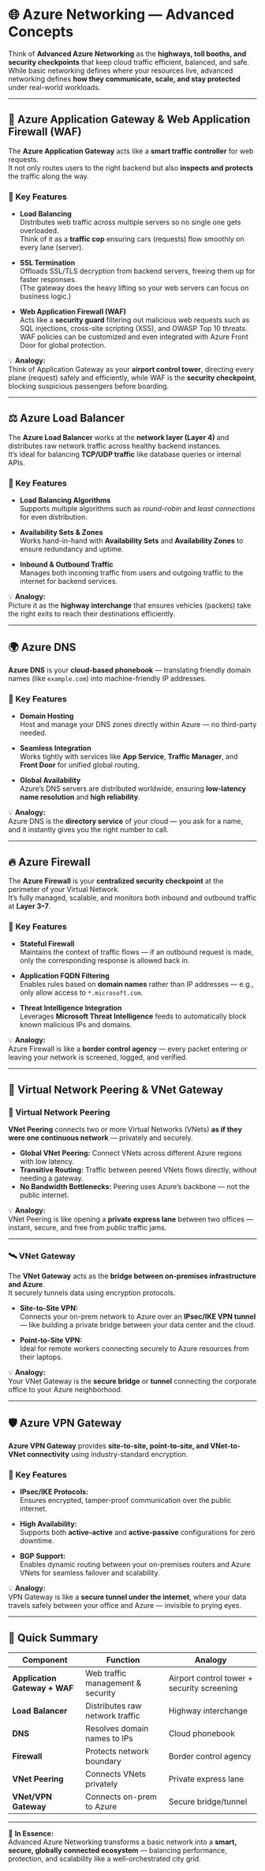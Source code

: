 # 🌐 Azure Networking — Advanced Concepts

Think of **Advanced Azure Networking** as the **highways, toll booths, and security checkpoints** that keep cloud traffic efficient, balanced, and safe.  
While basic networking defines where your resources live, advanced networking defines **how they communicate, scale, and stay protected** under real-world workloads.

---

## 🚦 Azure Application Gateway & Web Application Firewall (WAF)

The **Azure Application Gateway** acts like a **smart traffic controller** for web requests.  
It not only routes users to the right backend but also **inspects and protects** the traffic along the way.

### 🔑 Key Features

- **Load Balancing**  
  Distributes web traffic across multiple servers so no single one gets overloaded.  
  Think of it as a **traffic cop** ensuring cars (requests) flow smoothly on every lane (server).

- **SSL Termination**  
  Offloads SSL/TLS decryption from backend servers, freeing them up for faster responses.  
  (The gateway does the heavy lifting so your web servers can focus on business logic.)

- **Web Application Firewall (WAF)**  
  Acts like a **security guard** filtering out malicious web requests such as SQL injections, cross-site scripting (XSS), and OWASP Top 10 threats.  
  WAF policies can be customized and even integrated with Azure Front Door for global protection.

💡 **Analogy:**  
Think of Application Gateway as your **airport control tower**, directing every plane (request) safely and efficiently, while WAF is the **security checkpoint**, blocking suspicious passengers before boarding.

---

## ⚖️ Azure Load Balancer

The **Azure Load Balancer** works at the **network layer (Layer 4)** and distributes raw network traffic across healthy backend instances.  
It’s ideal for balancing **TCP/UDP traffic** like database queries or internal APIs.

### 🔑 Key Features

- **Load Balancing Algorithms**  
  Supports multiple algorithms such as *round-robin* and *least connections* for even distribution.

- **Availability Sets & Zones**  
  Works hand-in-hand with **Availability Sets** and **Availability Zones** to ensure redundancy and uptime.

- **Inbound & Outbound Traffic**  
  Manages both incoming traffic from users and outgoing traffic to the internet for backend services.

💡 **Analogy:**  
Picture it as the **highway interchange** that ensures vehicles (packets) take the right exits to reach their destinations efficiently.

---

## 🌍 Azure DNS

**Azure DNS** is your **cloud-based phonebook** — translating friendly domain names (like `example.com`) into machine-friendly IP addresses.

### 🔑 Key Features

- **Domain Hosting**  
  Host and manage your DNS zones directly within Azure — no third-party needed.

- **Seamless Integration**  
  Works tightly with services like **App Service**, **Traffic Manager**, and **Front Door** for unified global routing.

- **Global Availability**  
  Azure’s DNS servers are distributed worldwide, ensuring **low-latency name resolution** and **high reliability**.

💡 **Analogy:**  
Azure DNS is the **directory service** of your cloud — you ask for a name, and it instantly gives you the right number to call.

---

## 🔥 Azure Firewall

The **Azure Firewall** is your **centralized security checkpoint** at the perimeter of your Virtual Network.  
It’s fully managed, scalable, and monitors both inbound and outbound traffic at **Layer 3–7**.

### 🔑 Key Features

- **Stateful Firewall**  
  Maintains the context of traffic flows — if an outbound request is made, only the corresponding response is allowed back in.

- **Application FQDN Filtering**  
  Enables rules based on **domain names** rather than IP addresses — e.g., only allow access to `*.microsoft.com`.

- **Threat Intelligence Integration**  
  Leverages **Microsoft Threat Intelligence** feeds to automatically block known malicious IPs and domains.

💡 **Analogy:**  
Azure Firewall is like a **border control agency** — every packet entering or leaving your network is screened, logged, and verified.

---

## 🔗 Virtual Network Peering & VNet Gateway

### 🧩 Virtual Network Peering

**VNet Peering** connects two or more Virtual Networks (VNets) **as if they were one continuous network** — privately and securely.  

- **Global VNet Peering:** Connect VNets across different Azure regions with low latency.  
- **Transitive Routing:** Traffic between peered VNets flows directly, without needing a gateway.  
- **No Bandwidth Bottlenecks:** Peering uses Azure’s backbone — not the public internet.

💡 **Analogy:**  
VNet Peering is like opening a **private express lane** between two offices — instant, secure, and free from public traffic jams.

---

### 🛰️ VNet Gateway

The **VNet Gateway** acts as the **bridge between on-premises infrastructure and Azure**.  
It securely tunnels data using encryption protocols.

- **Site-to-Site VPN:**  
  Connects your on-prem network to Azure over an **IPsec/IKE VPN tunnel** — like building a private bridge between your data center and the cloud.

- **Point-to-Site VPN:**  
  Ideal for remote workers connecting securely to Azure resources from their laptops.

💡 **Analogy:**  
Your VNet Gateway is the **secure bridge** or **tunnel** connecting the corporate office to your Azure neighborhood.

---

## 🛡️ Azure VPN Gateway

**Azure VPN Gateway** provides **site-to-site, point-to-site, and VNet-to-VNet connectivity** using industry-standard encryption.

### 🔑 Key Features

- **IPsec/IKE Protocols:**  
  Ensures encrypted, tamper-proof communication over the public internet.

- **High Availability:**  
  Supports both **active-active** and **active-passive** configurations for zero downtime.

- **BGP Support:**  
  Enables dynamic routing between your on-premises routers and Azure VNets for seamless failover and scalability.

💡 **Analogy:**  
VPN Gateway is like a **secure tunnel under the internet**, where your data travels safely between your office and Azure — invisible to prying eyes.

---

## 🧭 Quick Summary

| Component | Function | Analogy |
|------------|-----------|----------|
| **Application Gateway + WAF** | Web traffic management & security | Airport control tower + security screening |
| **Load Balancer** | Distributes raw network traffic | Highway interchange |
| **DNS** | Resolves domain names to IPs | Cloud phonebook |
| **Firewall** | Protects network boundary | Border control agency |
| **VNet Peering** | Connects VNets privately | Private express lane |
| **VNet/VPN Gateway** | Connects on-prem to Azure | Secure bridge/tunnel |

---

💬 **In Essence:**  
Advanced Azure Networking transforms a basic network into a **smart, secure, globally connected ecosystem** — balancing performance, protection, and scalability like a well-orchestrated city grid.

